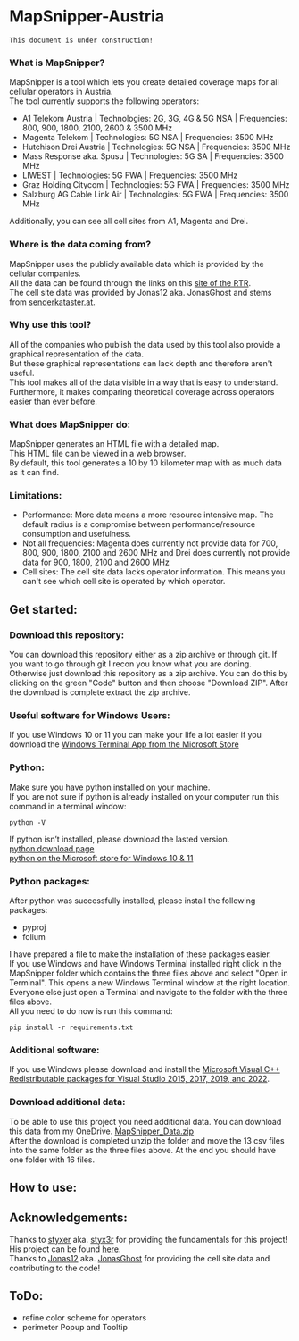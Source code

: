 # MapSnipper-Austria
```
This document is under construction!
```
### What is MapSnipper?
MapSnipper is a tool which lets you create detailed coverage maps for all cellular operators in Austria.  
The tool currently supports the following operators:
- A1 Telekom Austria | Technologies: 2G, 3G, 4G & 5G NSA | Frequencies: 800, 900, 1800, 2100, 2600 & 3500 MHz
- Magenta Telekom | Technologies: 5G NSA | Frequencies: 3500 MHz
- Hutchison Drei Austria | Technologies: 5G NSA | Frequencies: 3500 MHz
- Mass Response aka. Spusu | Technologies: 5G SA | Frequencies: 3500 MHz
- LIWEST | Technologies: 5G FWA | Frequencies: 3500 MHz
- Graz Holding Citycom | Technologies: 5G FWA | Frequencies: 3500 MHz
- Salzburg AG Cable Link Air | Technologies: 5G FWA | Frequencies: 3500 MHz  

Additionally, you can see all cell sites from A1, Magenta and Drei.

### Where is the data coming from?
MapSnipper uses the publicly available data which is provided by the cellular companies.  
All the data can be found through the links on this [site of the RTR](https://www.rtr.at/TKP/was_wir_tun/telekommunikation/spectrum/bands/3400-3800MHz/Spectrum3400MHz.de.html).  
The cell site data was provided by Jonas12 aka. JonasGhost and stems from [senderkataster.at](senderkataster.at).

### Why use this tool?
All of the companies who publish the data used by this tool also provide a graphical representation of the data.  
But these graphical representations can lack depth and therefore aren't useful.    
This tool makes all of the data visible in a way that is easy to understand.  
Furthermore, it makes comparing theoretical coverage across operators easier than ever before.

### What does MapSnipper do:
MapSnipper generates an HTML file with a detailed map.  
This HTML file can be viewed in a web browser.  
By default, this tool generates a 10 by 10 kilometer map with as much data as it can find.

### Limitations:
- Performance: More data means a more resource intensive map. The default radius is a compromise between performance/resource consumption and usefulness.  
- Not all frequencies: Magenta does currently not provide data for 700, 800, 900, 1800, 2100 and 2600 MHz and Drei does currently not provide data for 900, 1800, 2100 and 2600 MHz
- Cell sites: The cell site data lacks operator information. This means you can't see which cell site is operated by which operator. 

## Get started:
### Download this repository:
You can download this repository either as a zip archive or through git.
If you want to go through git I recon you know what you are doning.
Otherwise just download this repository as a zip archive. You can do this by clicking on the green "Code" button and then choose "Download ZIP". After the download is complete extract the zip archive.

### Useful software for Windows Users:
If you use Windows 10 or 11 you can make your life a lot easier if you download the [Windows Terminal App from the Microsoft Store](https://www.microsoft.com/store/productId/9N0DX20HK701)
 
### Python:
Make sure you have python installed on your machine.  
If you are not sure if python is already installed on your computer run this command in a terminal window:
```
python -V
```
If python isn’t installed, please download the lasted version.  
[python download page](https://www.python.org/downloads/)  
[python on the Microsoft store for Windows 10 & 11](https://www.microsoft.com/store/productId/9PJPW5LDXLZ5)

### Python packages:   
After python was successfully installed, please install the following packages:
- pyproj
- folium  

I have prepared a file to make the installation of these packages easier.  
If you use Windows and have Windows Terminal installed right click in the MapSnipper folder which contains the three files above and select "Open in Terminal". This opens a new Windows Terminal window at the right location.  
Everyone else just open a Terminal and navigate to the folder with the three files above.  
All you need to do now is run this command:
```
pip install -r requirements.txt
```
### Additional software:
If you use Windows please download and install the [Microsoft Visual C++ Redistributable packages for Visual Studio 2015, 2017, 2019, and 2022](https://aka.ms/vs/17/release/vc_redist.x64.exe).

### Download additional data:
To be able to use this project you need additional data. You can download this data from my OneDrive.  [MapSnipper_Data.zip](https://1drv.ms/u/s!Ajecn6-yGfx0iHryUTPootTeHdSS?e=IdwTYy)  
After the download is completed unzip the folder and move the 13 csv files into the same folder as the three files above. At the end you should have one folder with 16 files.

## How to use:


## Acknowledgements:
Thanks to [styxer](https://www.lteforum.at/user/styxer.7288/) aka. [styx3r](https://github.com/styx3r) for providing the fundamentals for this project! His project can be found [here](https://github.com/styx3r/breitbandatlas_analysis).  
Thanks to [Jonas12](https://www.lteforum.at/user/jonas12.1666/) aka. [JonasGhost](https://github.com/JonasGhost) for providing the cell site data and contributing to the code!  

## ToDo:
- refine color scheme for operators
- perimeter Popup and Tooltip
